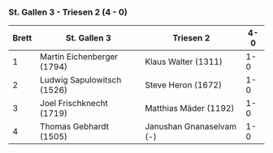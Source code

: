 ### St. Gallen 3 - Triesen 2 (4 - 0)

| Brett | St. Gallen 3               | Triesen 2                | 4-0 |
|-------|----------------------------|--------------------------|-----|
| 1     | Martin Eichenberger (1794) | Klaus Walter (1311)      | 1-0 |
| 2     | Ludwig Sapulowitsch (1526) | Steve Heron (1672)       | 1-0 |
| 3     | Joel Frischknecht (1719)   | Matthias Mäder (1192)    | 1-0 |
| 4     | Thomas Gebhardt (1505)     | Janushan Gnanaselvam (-) | 1-0 |
